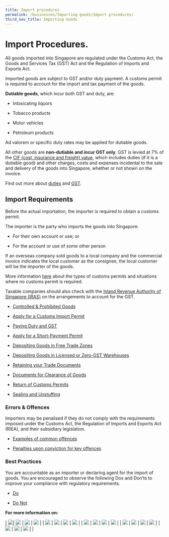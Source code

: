 ```yaml
---
title: Import procedures
permalink: /businesses/Importing-goods/Import-procedures/
third_nav_title: Importing Goods
---
```



# Import Procedures.

All goods imported into Singapore are regulated under the Customs Act, the Goods and Services Tax (GST) Act and the Regulation of Imports and Exports Act.

Imported goods are subject to GST and/or duty payment. A customs permit is required to account for the import and tax payment of the goods.

**Dutiable goods**, which incur both GST and duty, are:

-   Intoxicating liquors
    
-   Tobacco products
    
-   Motor vehicles
    
-   Petroleum products
    

Ad valorem or specific duty rates may be applied for dutiable goods.

All other goods are **non-dutiable and incur GST only**. GST is levied at 7% of the [CIF (cost, insurance and freight) value](https://www.customs.gov.sg/businesses/valuation-duties-taxes--fees/establishing-customs-value-for-imports/establishing-the-customs-value#CIF), which includes duties (if it is a dutiable good) and other charges, costs and expenses incidental to the sale and delivery of the goods into Singapore, whether or not shown on the invoice.

Find out more about [duties](https://www.customs.gov.sg/businesses/valuation-duties-taxes--fees/duties-and-dutiable-goods) and [GST](https://www.customs.gov.sg/businesses/valuation-duties-taxes--fees/goods-and-services-tax-gst).

## Import Requirements

Before the actual importation, the importer is required to obtain a customs permit.

The importer is the party who imports the goods into Singapore:

-   For their own account or use; or
    
-   For the account or use of some other person
    

If an overseas company sold goods to a local company and the commercial invoice indicates the local customer as the consignee, the local customer will be the importer of the goods.

More information [here](https://www.customs.gov.sg/businesses/importing-goods/import-procedures/types-of-import-permits) about the types of customs permits and situations where no customs permit is required.

Taxable companies should also check with the [Inland Revenue Authority of Singapore (IRAS)](http://www.iras.gov.sg/) on the arrangements to account for the GST.

-   [Controlled & Prohibited Goods](https://www.customs.gov.sg/businesses/importing-goods/import-procedures#item-heading-898a69d8-8e78-44d2-8ee2-87041946b930)
    
-   [Apply for a Customs Import Permit](https://www.customs.gov.sg/businesses/importing-goods/import-procedures#item-heading-c578e2d1-2bca-4d0b-a2bd-9b64de126a2b)
    
-   [Paying Duty and GST](https://www.customs.gov.sg/businesses/importing-goods/import-procedures#item-heading-67f87b0e-0b61-493b-96fd-bd74751245f1)
    
-   [Apply for a Short-Payment Permit](https://www.customs.gov.sg/businesses/importing-goods/import-procedures#item-heading-59d7db6c-1fe4-494a-90ec-afd5d4c54b90)
    
-   [Depositing Goods in Free Trade Zones](https://www.customs.gov.sg/businesses/importing-goods/import-procedures#item-heading-891c760d-7388-4799-bb05-0a8eb371f7ae)
    
-   [Depositing Goods in Licensed or Zero-GST Warehouses](https://www.customs.gov.sg/businesses/importing-goods/import-procedures#item-heading-25b4d8c4-af06-42a2-88c2-851ff8fb4825)
    
-   [Retaining your Trade Documents](https://www.customs.gov.sg/businesses/importing-goods/import-procedures#item-heading-080ecec3-4848-4f18-bcb9-85bf9d8a5cf5)
    
-   [Documents for Clearance of Goods](https://www.customs.gov.sg/businesses/importing-goods/import-procedures#item-heading-8fe9bf78-8660-4c8b-bc7a-28749e2d9818)
    
-   [Return of Customs Permits](https://www.customs.gov.sg/businesses/importing-goods/import-procedures#item-heading-1065f548-1e05-45fa-a822-4174ed98ea22)
    
-   [Sealing and Unstuffing](https://www.customs.gov.sg/businesses/importing-goods/import-procedures#item-heading-dedfa89c-626d-429e-979b-396a58ac2278)
    

### Errors & Offences

Importers may be penalised if they do not comply with the requirements imposed under the Customs Act, the Regulation of Imports and Exports Act (RIEA), and their subsidiary legislation.

-   [Examples of common offences](https://www.customs.gov.sg/businesses/importing-goods/import-procedures#item-heading-2bb4b9b7-75d1-4ad8-9822-39995927d43a)
    
-   [Penalties upon conviction for key offences](https://www.customs.gov.sg/businesses/importing-goods/import-procedures#item-heading-53fb92b5-d454-4966-b3da-f8db3e1b6209)
    

### Best Practices

You are accountable as an importer or declaring agent for the import of goods. You are encouraged to observe the following Dos and Don’ts to improve your compliance with regulatory requirements.

-   [Do](https://www.customs.gov.sg/businesses/importing-goods/import-procedures#item-heading-4e4371fb-60fd-4833-9b6f-d3872a1db570)
    
-   [Do Not](https://www.customs.gov.sg/businesses/importing-goods/import-procedures#item-heading-0af99a9a-7749-4e30-b287-a397224d2fa7)

**For more information on:**

| [![](https://lh3.googleusercontent.com/KzGRLcYiCL6BDEPQv1V_C55bMrG2ps2bKCFOhr8s5681Es5vNK6jXlpteHxmlhs9nwfj-6zlQiE5C45SrOUJDSE-X7UleqYXgGR6BF4yTtWQhgj6THdFBSPRUApyeXM9Z8AUWDMW15lcMR1x4A)](https://www.customs.gov.sg/businesses/importing-goods/import-procedures/hand-carried-temporary-imported-goods)| [![](https://lh5.googleusercontent.com/QMstxJljD3BfzcoexzQYRLb3z_6rsuvaEpv-bnkPz-9NFmHDBU3UyXXu91Khozv2CxbbOqhPNnP-P9bQcnGtzPF1-jRLrPRy4bv6gJ-ANdNFQ6N-kj6-uR1R2dcDFbsKNXidi1N86SJ2410n6Q)](https://www.customs.gov.sg/businesses/importing-goods/import-procedures/types-of-import-permits) | [![](https://lh6.googleusercontent.com/S9rSYD-dzdeondzIKecvNLjZrZh6QRPusGB3kW7A1V84xAMKgh3cRp6yYIl__KuvcJXY2BaCZtp1XD560U7rqym2LB0nt6lwL_sP9dAO_8PcqwCfs9EM9hP-VW1Mk4zU_mkrxc_7isn3x-0Iyw)](https://www.customs.gov.sg/businesses/importing-goods/import-procedures/permit-validity-and-error-messages) | [![](https://lh4.googleusercontent.com/wYvsWCMk80TcqWQfooScs_WfzqA9A8glw8SEKc3EwEzBmEQI0zogTh9Fh48xMN2Kvh_UvW0JDxdhsAwJsr_Y_jhsab0hfhWypR5MVHQA7vAYCmHIWvfrstyoZ2ZCAK7IUUc8N7222EMzPPQovg)](https://www.customs.gov.sg/businesses/importing-goods/import-procedures/permit-amendments-and-cancellation) |
| [![](https://lh5.googleusercontent.com/0ssK8vcRbIt8Ia5MJnyTcNJ-nToSdpw-QhiGVcnyjl_GNb8d1lvsFmiF7otFSUE-vc-ltI54sfqnAiNUFDPPQXI4qty74W-zskob7hawkF1ne5-E8L3hv88PZclTeOx25PTuV0dnIEhm0-YpXw)](https://www.customs.gov.sg/businesses/importing-goods/import-procedures/claiming-preferential-tariff-treatment-for-dutiable-imports) | [![](https://lh5.googleusercontent.com/HAN9g8z6I1SP5WE334kpPLEJe4ACibDXTdb1QaosVonQIabwud1_mienFL1f8Q9E0gSy7DXAocVfvibyx6iu2SI-fhYnGjFNM2lo_2Xw4jvyB01xEPDiYLUobDF3hP--3_9zTroun-TFz7QIVw)](https://www.customs.gov.sg/businesses/importing-goods/import-procedures/importing-trade-samples) | [![](https://lh5.googleusercontent.com/m9klaVutMBf9cZAcXFkH8bgE20v2PvO1eTuWmU4mk0tUr1qyt_zxR1oDvGt7nQ3kGemDKqeo39gEsZw54xlQKKBmxTiQ-IxBNXUfsmPciaZzzjFYc69yJMrR8GZeov9i6ZJeoRCSbe1a3KyHMA)](https://www.customs.gov.sg/businesses/importing-goods/import-procedures/importing-by-post-or-courier-service) | [![](https://lh3.googleusercontent.com/GlaFsk7jsTawnN6uyumsxqWosdeDDP3A0IU4U1TP9je_gAt7KpOWOhVj7cdTb7a-HGrdw0zwrlCxX7s7FU-UNKJcNuWpiH7UkJ6AJJ9TP6a08dFE8p6SOv5RovDNLFKEJ9KU-QzS_4_ughwmaQ)](https://www.customs.gov.sg/businesses/importing-goods/import-procedures/importing-of-pets-for-commercial-purpose) |
| [![](https://lh4.googleusercontent.com/S8Vywk-hT99RHqf6NqGRGVViKBF1VrR6aiNTA7b08zLpPB8peeCGXWsLbw-O7VRoNTvlyRcy2pmYbqsuRK125g3bzXJcfB9qh4_uDigd66W0F9mkliq3w1H65w03KoTlKQLjTPmPt5uhm5dC-g)](https://www.customs.gov.sg/businesses/importing-goods/import-procedures/importing-of-personal-pets) | [![](https://lh6.googleusercontent.com/6B6VQPDPL4yfKM6UKYdBxT9cQHo6teULfNZ53nV1fJ8axJrudJ58_kpDqnqorrnZGqGljkHdxD2Vz8TAdf8zMtQB9P2uUOpHhZz_tIbDfaqG_DdPNy10qJ_P_5w5HwNEQdBkjZnwRkENzRPshg)](https://www.customs.gov.sg/businesses/importing-goods/import-procedures/importing-investment-precious-metals-ipms) | [![](https://lh3.googleusercontent.com/lhGBOcUJb-Q-I6qF1LlZ12ID1SqDfq8sE7rIVz5OYiiIkx0xMzeuOOt7PLFLr2cr1qX7xgZN3wFVjSHT0lL9m65iq22LDsd1ZLQmICOUHXcmWiT3Z845tM31Hp-A3H-w7hM_FqjscQCT3WH4mg)](https://www.customs.gov.sg/businesses/importing-goods/import-procedures/importing-medical-products-and-therapeutic-products-for-clinical-trials) | [![](https://lh6.googleusercontent.com/MUdJqiNEb87OdjAjaHqQRdDl--KCAYPqrhMe_lUrO6MJIWewmvbR8WnFgDbKPgeMLwxFapdi0UrOUPI1MiNWOljLS89DzjI2ZUcZKqLDYERVFS4ZobgpMPGZsDQ0jNUhLaIMoZaqHXYI2ZnaaQ)](https://www.customs.gov.sg/businesses/importing-goods/import-procedures/importing-duty-exempted-motor-vehicles-and-gst-exempted-boats) |
| [![](https://lh3.googleusercontent.com/0uP9PEldi5tbjWmWOjqahNMPRuY3G8WUAVtFJp21brBBPgZgoLE-k45oubAxr2XoHnnqA_suyp-7ki1BhsrP_4PsDyMfB_fKeIi1ytAfzN3smOetKnlNwTZ4_EyZoy_g3fIGSSwtAO5yig7rhg)](https://www.customs.gov.sg/businesses/importing-goods/import-procedures/importing-empty-freight-containers-pallets-and-packing) | [![](https://lh6.googleusercontent.com/t4o_QHXrLiS96-gJiVQAimSQWk3HWU6ijXDMmzprj1EMHAsUrRNbzPVcKXu6jZr5X3jfeZNlTQAkIQJVZ64V6If7JZHwB4k_MPkFkOMixbytTds-MsTMVzjkyoUUVRrTqfMj3knSRZl6qJ4jbQ)](https://www.customs.gov.sg/businesses/importing-goods/import-procedures/importing-empty-freight-containers-pallets-and-packing) | [![](https://lh4.googleusercontent.com/9uvWpc0Sm4CaYoc6k8d3wd0EaoKHM3lOeeBXY0qHY4PiGOyxBSSRGfoIl4AHGoAjKlnQ6hVXJqJTDPkP2rWbHVOvOQaNy6XxCEnSeRZG7zWj0j7mhxNR_mREei9oR126_anRDpYah3GeLsoxfw)](https://www.customs.gov.sg/businesses/importing-goods/import-procedures/importing-goods-for-destruction) | [![](https://lh5.googleusercontent.com/vl5V7lshRA0v-YxrN_P3XcTFeAIoNxgV3OB0oJXYVstLnBtU3fNpBihyaBsxzVtkInEIKD_zrJyWEz14B4lY5ypRCTAWGL3RYtHGKnM1kB3wMn9Wo6GJ0BLAuVRhZ_NK3a9I9cnwxCeS2anfMg)](https://www.customs.gov.sg/businesses/importing-goods/import-procedures/re-importing-shut-out-goods) |
| [![](https://lh3.googleusercontent.com/yKlu22yL0nOj5PbMgGnO5eDRU-XCk5YW3ZYBT2-iLOZykiCzkOGYCof8O8SUyMVYmPejAKi1UNoyTqTVyxpPDVf92y14eDRObJ3Cudxe0zsfiLHyKgt1VarxQ8uls267qrye_KCBUk0vfbVjpQ)](https://www.customs.gov.sg/businesses/importing-goods/import-procedures/re-importing-of-goods-sent-overseas-for-activities) | [![](https://lh5.googleusercontent.com/VGAqTgWLBQ-5Y9czav1dY9-aXll0qOov6nN_YWww1VB6vcbAsi8gsHsQJE6ClIN337SFWOFC7qcgaNHBPVKW6wkNWb9VGsj2Iz54-YL8PX90vhvqg2-ok7wzOe3z3JFOblI84Fq3Or9mn8Bp-Q)](https://www.customs.gov.sg/businesses/importing-goods/import-procedures/importing-used-household-articles-and-personal-effects) | [![](https://lh6.googleusercontent.com/6Y6Yjrh_4k8pBO0WjIL-lNWeKCQa6np6JAGTx7zBwYmIQj3jgMcK64Mryx2GFnB7UjvjV2Jv-APdHdDSdzfixydAOWmXyWi2V80b9yEoHKJBgHfUMcpBCVjQv3RGQqmVVGdkx19xP1kYpFAD-Q)](https://www.customs.gov.sg/businesses/importing-goods/import-procedures/authorised-piers-and-places) | | 


